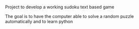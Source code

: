 Project to develop a working sudoku text based game

The goal is to have the computer able to solve a random puzzle automatically
and to learn python
